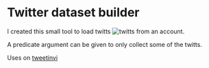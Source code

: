 # Twitter dataset builder

I created this small tool to load twitts ![twitts](http://i.imgur.com/tXSoThF.png) from an account.

A predicate argument can be given to only collect some of the twitts.

Uses on [tweetinvi](https://github.com/linvi/tweetinvi)